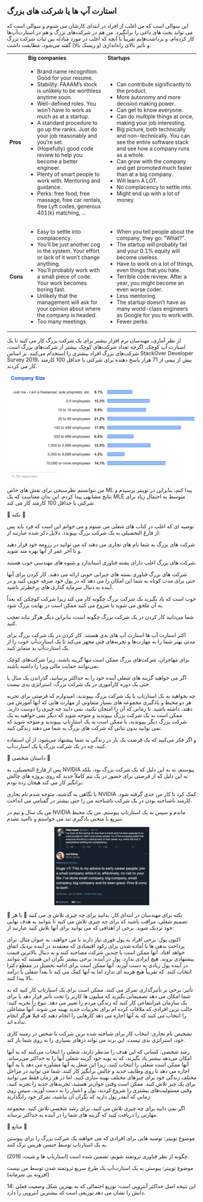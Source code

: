 
## استارت آپ ها یا شرکت های بزرگ

این سوالی است که من اغلب از افراد در ابتدای کارشان می شنوم و سوالی است که می تواند بحث های داغی را برانگیزد. من هم در شرکت‌های بزرگ و هم در استارت‌آپ‌ها کار کرده‌ام، و برداشت‌هایم تقریباً با آنچه که اغلب در مورد مبادله بین ثبات شرکت بزرگ و تأثیر بالای راه‌اندازی (و ریسک بالا) گفته می‌شود، مطابقت داشت.

<table>
  <tr>
   <td>
   </td>
   <td><strong>Big companies</strong>
   </td>
   <td><strong>Startups</strong>
   </td>
  </tr>
  <tr>
   <td><strong>Pros</strong>
   </td>
   <td>
<ul>

<li>Brand name recognition. Good for your resume.

<li>Stability. FAAAM’s stock is unlikely to be worthless anytime soon.

<li>Well-defined roles. You won’t have to work as much as at a startup.

<li>A standard procedure to go up the ranks. Just do your job reasonably and you’re set.

<li>(Hopefully) good code review to help you become a better engineer.

<li>Plenty of smart people to work with. Mentoring and guidance.

<li>Perks: free food, free massage, free car rentals, free Lyft codes, generous 401(k) matching, ...
</li>
</ul>
   </td>
   <td>
<ul>

<li>Can contribute significantly to the product.

<li>More autonomy and more decision making power.

<li>Can get to know everyone.

<li>Can do multiple things at once, making your job interesting.

<li>Big picture, both technically and non-technically. You can see the entire software stack and see how a company runs as a whole.

<li>Can grow with the company and get promoted much faster than at a big company.

<li>Will learn A LOT.

<li>No complacency to settle into.

<li>Might end up with a lot of money.
</li>
</ul>
   </td>
  </tr>
  <tr>
   <td><strong>Cons</strong>
   </td>
   <td>
<ul>

<li>Easy to settle into complacency.

<li>You’ll be just another cog in the system. Your effort or lack of it won’t change anything.

<li>You’ll probably work with a small piece of code. Your work becomes boring fast.

<li>Unlikely that the management will ask for your opinion about where the company is headed.

<li>Too many meetings.
</li>
</ul>
   </td>
   <td>
<ul>

<li>When you tell people about the company, they go: “What?”.

<li>The startup will probably fail and your 0.1% equity will become useless.

<li>Have to work on a lot of things, even things that you hate.

<li>Terrible code review. After a year, you might become an even worse coder.

<li>Less mentoring.

<li>The startup doesn’t have as many world-class engineers as Google for you to work with.

<li>Fewer perks.
</li>
</ul>
   </td>
  </tr>
</table>



از نظر آماری، مهندسان نرم افزار بیشتر برای یک شرکت بزرگ کار می کنند تا یک استارت آپ کوچک. اگرچه تعداد شرکت‌های کوچک بیشتر از شرکت‌های بزرگ است، شرکت‌های بزرگ افراد بیشتری را استخدام می‌کنند. بر اساس StackOver Developer Survey 2019، بیش از نیمی از 71 هزار پاسخ دهنده برای شرکتی با حداقل 100 کارمند کار می کردند.

![alt_text](images/image4.png "image_tooltip")




من نتوانستم نظرسنجی برای نقش های خاص ML پیدا کنم، بنابراین در توییتر پرسیدم و نتایج مشابهی پیدا کردم. این بدان معناست که یک MLE متوسط ​​به احتمال زیاد برای شرکتی با حداقل 100 کارمند کار می کند.

🌳 نکته 🌳

توصیه ای که اغلب در کتاب های شغلی می شنوم و می خوانم این است که فرد باید پس از فارغ التحصیلی به یک شرکت بزرگ بپیوندد. دلایل ذکر شده عبارتند از:


شرکت های بزرگ به شما نام های تجاری می دهند که می توانید در رزومه خود قرار دهید و تا آخر عمر از آنها بهره مند شوید.

شرکت های بزرگ اغلب دارای پشته فناوری استاندارد و شیوه های مهندسی خوب هستند.

شرکت های بزرگ فناوری بسته های جبرانی خوبی ارائه می دهند. کار کردن برای آنها حتی برای مدت کوتاه به شما این امکان را می دهد که در پول خود صرفه جویی کنید و در آینده به دنبال سرمایه گذاری های پرخطرتر باشید.

خوب است که یاد بگیرید یک شرکت بزرگ چگونه کار می کند زیرا شرکت کوچکی که بعداً به آن ملحق می شوید یا شروع می کنید ممکن است در نهایت بزرگ شود.

شما می‌دانید کار کردن در یک شرکت بزرگ چگونه است، بنابراین دیگر هرگز نباید تعجب کنید.

اکثر استارت آپ ها استارت آپ های بدی هستند. کار کردن در یک شرکت بزرگ برای مدتی بهتر شما را به مهارت‌ها و تجربه‌های فنی مجهز می‌کند تا یک استارت‌آپ خوب را از یک استارت‌آپ بد متمایز کنید.

برای مهاجران، شرکت‌های بزرگ ممکن است تنها گزینه باشند، زیرا شرکت‌های کوچک نمی‌توانند حمایت مالی ویزا را داشته باشند.

اگر می خواهید گزینه های شغلی آینده خود را به حداکثر برسانید، گذراندن یک سال یا حتی یک دوره کارآموزی در یک شرکت بزرگ، استراتژی بدی نیست.

چه بخواهید به یک استارتاپ یا یک شرکت بزرگ بپیوندید، امیدوارم که فرصتی برای تجربه هر دو محیط و یادگیری مجموعه های بسیار متفاوتی از مهارت هایی که آنها آموزش می دهند، داشته باشید. تا زمانی که آن را امتحان نکنید، نمی دانید چه چیزی را دوست دارید. ممکن است به یک شرکت بزرگ بپیوندید و متوجه شوید که دیگر نمی خواهید به یک شرکت بزرگ دیگر بپیوندید، یا ممکن است به یک استارتاپ بپیوندید و متوجه شوید که نمی توانید بدون ثباتی که شرکت های بزرگ به شما می دهند زندگی کنید.

و اگر فکر می‌کنید که یک فرصت یک بار در زندگی به شما پیشنهاد می‌شود، از آن استفاده کنید، چه در یک شرکت بزرگ یا یک استارت‌آپ.




👱 داستان شخصی 👱

پس از فارغ التحصیلی، به NVIDIA پیوستم، نه به این دلیل که یک شرکت بزرگ بود، بلکه به این دلیل که از فرصتی برای حضور در یک تیم کاملاً جدید که روی پروژه های چالش برانگیز کار می کند هیجان زده بودم.

با نگاهی به گذشته، متوجه شدم نام تجاری NVIDIA کمک کرد تا کار من جدی گرفته شود. کارمند ناشناخته بودن در یک شرکت ناشناخته من را حتی بیشتر در گمنامی می انداخت.

من یک سال و نیم در NVIDIA ماندم و سپس به یک استارتاپ پیوستم. من یک محیط سریع با منحنی یادگیری تند می خواستم و ناامید نشدم.

<center>
  <img src="images/image16.png" width="50%" alt="Startup" title="image_tooltip">
</center>

🌳 نکته برای مهندسان در ابتدای کار: بدانید برای چه چیزی تلاش ی می کنید 🌳
با هر تصمیم شغلی، مراقب باشید که برای چه چیزی تلاش  می کنید تا بتوانید به هدف نهایی خود نزدیک شوید. برخی از اهدافی که می توانید برای آنها تلاش کنید عبارتند از:


اکنون پول: برخی افراد به پول فوری نیاز دارند یا می خواهند، به عنوان مثال. برای پرداخت بدهی ها یا آماده شدن برای رکود اقتصادی که معتقدند در آینده نزدیک اتفاق خواهد افتاد. آنها ممکن است با چندین شرکت مصاحبه کنند و به دنبال بالاترین قیمت پیشنهادی بروند. هیچ ایرادی ندارد.
پول در آینده: برخی بیشتر نگران این هستند که بتوانند در آینده پول زیادی به دست آورند. آنها ممکن است برای ادامه تحصیل در مقطع دکترا انتخاب کنند. که تقریباً هیچ هزینه ای ندارد اما به آنها کمک می کند تا بعداً شغلی با درآمد بالا پیدا کنند.

تأثیر: برخی بر تأثیرگذاری تمرکز می کنند. ممکن است برای یک استارتاپ کار کنید که به شما امکان می دهد تصمیماتی بگیرید که میلیون ها کاربر را تحت تأثیر قرار دهد یا برای یک سازمان غیرانتفاعی کار کنید که زندگی مردم را تغییر می دهد.
تنوع را تجربه کنید: جالب ترین افرادی که ملاقات کرده ام برای تجربیات جدید بهینه می شوند. آنها مشاغلی را انتخاب می کنند که به آنها اجازه می دهد کارهایی را انجام دهند که قبلا هرگز انجام نداده اند.

تشخیص نام تجاری: انتخاب کار برای شناخته شده ترین شرکت یا شخص در زمینه کاری خود، استراتژی بدی نیست. این برند می تواند درهای بسیاری را به روی شما باز کند.

رشد شخصی: کسانی که این هدف را مدنظر دارند، شغلی را انتخاب می‌کنند که به آنها امکان می‌دهد بیشتر یاد بگیرند، که به نوبه خود گزینه شغلی آنها را به حداکثر می‌رساند. آنها ممکن است شغلی را انتخاب کنند، زیرا این شغل به آنها مشاوره می دهد یا به آنها اجازه می دهد تا روی وظایف جدید و چالش برانگیز کار کنند.
شما می توانید در مراحل مختلف زندگی خود برای چیزهای مختلف بهینه سازی کنید، اما در هر زمان فقط می توانید برای یک چیز تلاش کنید. ممکن است وقتی جوان‌تر هستید، تجربه‌های جدید را تجربه کنید، وقتی مسئولیت‌های بیشتری را شروع کردید، پول و اعتبار را به دست آورید، سپس روی زمانی که آنقدر پول دارید که نگران آن نباشید، تمرکز خود رابگذارید.

اگر نمی دانید برای چه چیزی تلاش  می کنید، برای رشد شخصی تلاش  کنید. مجموعه مهارتی را دریافت کنید که گزینه های شما را در آینده به حداکثر برساند.

🌊 منابع 🌊

موضوع توییتر: توصیه هایی برای افرادی که می خواهند یک شرکت بزرگ را برای پیوستن به یک استارتاپ توسط جنسن هریس ترک کنند.

چگونه از نظر فناوری ثروتمند شویم، تضمین شده است (استارتاپ ها و شیت، 2016).

موضوع توییتر: پیوستن به یک استارت‌آپ یک طرح سریع ثروتمند شدن توسط من نیست (افزونه بی شرمانه)

14: این نتیجه اصل حداکثر آنتروپی است: توزیع احتمالی که به بهترین شکل وضعیت فعلی دانش را نشان می دهد توزیعی است که بیشترین آنتروپی را دارد.


